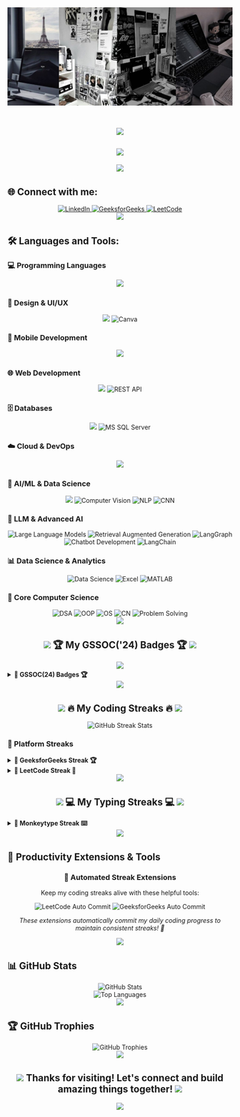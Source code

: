 <img align="center" src="college.png" >

<div align="center">
  <h1>
    <img src="https://readme-typing-svg.herokuapp.com/?font=Righteous&size=35&center=true&vCenter=true&width=500&height=70&duration=4000&lines=Hi+👋,+I'm+Neha+Kohli!;Welcome+to+my+Profile!;Happy+Coding!+🚀" />
  </h1>
</div>

<h3 align="center">
  <img src="https://readme-typing-svg.herokuapp.com/?font=Righteous&size=25&center=true&vCenter=true&width=600&height=50&duration=4000&lines=A+passionate+developer+from+India+🇮🇳;Full+Stack+Developer+💻;AI/ML+Enthusiast+🤖;Problem+Solver+⚡" />
</h3>

<div align="center">
  <img src="https://user-images.githubusercontent.com/73097560/115834477-dbab4500-a447-11eb-908a-139a6edaec5c.gif">
</div>

## 🌐 Connect with me:

<div align="center">
  <a href="https://linkedin.com/in/https://www.linkedin.com/in/neha-kohli-9084091b9/" target="_blank">
    <img src="https://img.shields.io/badge/LinkedIn-0077B5?style=for-the-badge&logo=linkedin&logoColor=white" alt="LinkedIn"/>
  </a>
  <a href="https://www.geeksforgeeks.org/user/coder_nia24/" target="_blank">
    <img src="https://img.shields.io/badge/GeeksforGeeks-0F9D58?style=for-the-badge&logo=geeksforgeeks&logoColor=white" alt="GeeksforGeeks"/>
  </a>
  <a href="https://leetcode.com/u/kohlineha352/" target="_blank">
    <img src="https://img.shields.io/badge/LeetCode-FFA116?style=for-the-badge&logo=leetcode&logoColor=black" alt="LeetCode"/>
  </a>
</div>

<div align="center">
  <img src="https://user-images.githubusercontent.com/73097560/115834477-dbab4500-a447-11eb-908a-139a6edaec5c.gif">
</div>

## 🛠️ Languages and Tools:

### 💻 Programming Languages
<div align="center">
  <img src="https://skillicons.dev/icons?i=html,css,js,react,java,python,cpp" />
</div>

### 🎨 Design & UI/UX
<div align="center">
  <img src="https://skillicons.dev/icons?i=figma" />
  <img src="https://img.shields.io/badge/Canva-%2300C4CC.svg?style=for-the-badge&logo=Canva&logoColor=white" alt="Canva"/>
</div>

### 📱 Mobile Development
<div align="center">
  <img src="https://skillicons.dev/icons?i=flutter,dart,android" />
</div>

### 🌐 Web Development
<div align="center">
  <img src="https://skillicons.dev/icons?i=nodejs,flask,django" />
  <img src="https://img.shields.io/badge/REST_API-02569B?style=for-the-badge&logo=rest&logoColor=white" alt="REST API"/>
</div>

### 🗄️ Databases
<div align="center">
  <img src="https://skillicons.dev/icons?i=mysql,oracle" />
  <img src="https://img.shields.io/badge/Microsoft%20SQL%20Server-CC2927?style=for-the-badge&logo=microsoft%20sql%20server&logoColor=white" alt="MS SQL Server"/>
</div>

### ☁️ Cloud & DevOps
<div align="center">
  <img src="https://skillicons.dev/icons?i=aws,docker,git" />
</div>

### 🤖 AI/ML & Data Science
<div align="center">
  <img src="https://skillicons.dev/icons?i=python,pytorch,tensorflow,opencv" />
  <img src="https://img.shields.io/badge/Computer_Vision-FF6F00?style=for-the-badge&logo=opencv&logoColor=white" alt="Computer Vision"/>
  <img src="https://img.shields.io/badge/NLP-4285F4?style=for-the-badge&logo=google&logoColor=white" alt="NLP"/>
  <img src="https://img.shields.io/badge/CNN-FF6F00?style=for-the-badge&logo=tensorflow&logoColor=white" alt="CNN"/>
</div>

### 🧠 LLM & Advanced AI
<div align="center">
  <img src="https://img.shields.io/badge/LLM-8A2BE2?style=for-the-badge&logo=openai&logoColor=white" alt="Large Language Models"/>
  <img src="https://img.shields.io/badge/RAG-00D4AA?style=for-the-badge&logo=retrieval&logoColor=white" alt="Retrieval Augmented Generation"/>
  <img src="https://img.shields.io/badge/LangGraph-FF6B6B?style=for-the-badge&logo=langchain&logoColor=white" alt="LangGraph"/>
  <img src="https://img.shields.io/badge/Chatbot-25D366?style=for-the-badge&logo=whatsapp&logoColor=white" alt="Chatbot Development"/>
  <img src="https://img.shields.io/badge/LangChain-1C3C3C?style=for-the-badge&logo=chainlink&logoColor=white" alt="LangChain"/>
</div>

### 📊 Data Science & Analytics
<div align="center">
  <img src="https://img.shields.io/badge/Data_Science-4285F4?style=for-the-badge&logo=google&logoColor=white" alt="Data Science"/>
  <img src="https://img.shields.io/badge/Excel-217346?style=for-the-badge&logo=microsoft-excel&logoColor=white" alt="Excel"/>
  <img src="https://img.shields.io/badge/MATLAB-0076A8?style=for-the-badge&logo=mathworks&logoColor=white" alt="MATLAB"/>
</div>

### 🎯 Core Computer Science
<div align="center">
  <img src="https://img.shields.io/badge/DSA-FF5722?style=for-the-badge&logo=algorithm&logoColor=white" alt="DSA"/>
  <img src="https://img.shields.io/badge/OOP-2196F3?style=for-the-badge&logo=object&logoColor=white" alt="OOP"/>
  <img src="https://img.shields.io/badge/Operating_Systems-FFA000?style=for-the-badge&logo=linux&logoColor=white" alt="OS"/>
  <img src="https://img.shields.io/badge/Computer_Networks-00BCD4?style=for-the-badge&logo=cisco&logoColor=white" alt="CN"/>
  <img src="https://img.shields.io/badge/Problem_Solving-E91E63?style=for-the-badge&logo=leetcode&logoColor=white" alt="Problem Solving"/>
</div>

<div align="center">
  <img src="https://user-images.githubusercontent.com/73097560/115834477-dbab4500-a447-11eb-908a-139a6edaec5c.gif">
</div>

<div align="center">
  <h2>
    <img src="https://media.giphy.com/media/iY8CRBdQXODJSCERIr/giphy.gif" width="35">
    🏆 My GSSOC('24) Badges 🏆
    <img src="https://media.giphy.com/media/iY8CRBdQXODJSCERIr/giphy.gif" width="35">
  </h2>
</div>

<div align="center">
  <img src="https://user-images.githubusercontent.com/73097560/115834477-dbab4500-a447-11eb-908a-139a6edaec5c.gif">
</div>

<details>	
 <summary><b>🥇 GSSOC(24) Badges 🏆</b></summary><br>
<div style='display:flex; align-items:center; gap: 10px;' align='center'>
  <a href="https://gssoc.girlscript.tech/leaderboard">
    <img src="https://raw.githubusercontent.com/GSSoC24/Postman-Challenge/main/docs/assets/Postman%20White.png" width="100px" height="100px" />
    <img src="https://raw.githubusercontent.com/GSSoC24/Postman-Challenge/main/docs/assets/1.png" width="100px" height="100px" />
    <img src="https://raw.githubusercontent.com/GSSoC24/Postman-Challenge/main/docs/assets/2.png" width="100px" height="100px" />
    <img src="https://raw.githubusercontent.com/GSSoC24/Postman-Challenge/main/docs/assets/3.png" width="100px" height="100px" />
    <img src="https://raw.githubusercontent.com/GSSoC24/Postman-Challenge/main/docs/assets/4.png" width="100px" height="100px" />
    <img src="https://raw.githubusercontent.com/GSSoC24/Postman-Challenge/main/docs/assets/5.png" width="100px" height="100px" />
    <img src="https://raw.githubusercontent.com/GSSoC24/Postman-Challenge/main/docs/assets/6.png" width="105px" height="105px" />
  </a>
</div>
</details>

<div align="center">
  <img src="https://user-images.githubusercontent.com/73097560/115834477-dbab4500-a447-11eb-908a-139a6edaec5c.gif">
</div>

<div align="center">
  <h2>
    <img src="https://media.giphy.com/media/WUlplcMpOCEmTGBtBW/giphy.gif" width="35">
    🔥 My Coding Streaks 🔥
    <img src="https://media.giphy.com/media/WUlplcMpOCEmTGBtBW/giphy.gif" width="35">
  </h2>
</div>

<div align="center">
  <img src="https://streak-stats.demolab.com/?user=YourGitHubUsername&theme=tokyonight&hide_border=true" alt="GitHub Streak Stats"/>
</div>

### 🌟 Platform Streaks

<details>
  <summary><b>🌟 GeeksforGeeks Streak 🏆</b></summary><br>
  <div align="center">
    <img src="https://media.giphy.com/media/L1R1tvI9svkIWwpVYr/giphy.gif" width="50">
    <h3>🎯 GeeksforGeeks Journey</h3>
    <p><b>Current Streak:</b> 365 Days 🔥</p>
    <p><b>Achievements:</b> 400+ Problems Solved | Coding Score 1K+ | Contest Rating 1798 🏆</p>
    <a href="https://auth.geeksforgeeks.org/user/coder_nia24/practice" target="_blank">
      <img src="https://img.shields.io/badge/GeeksforGeeks-0F9D58?style=for-the-badge&logo=geeksforgeeks&logoColor=white" alt="GeeksforGeeks Profile"/>
    </a>
    <p><i><a href="https://auth.geeksforgeeks.org/user/coder_nia24/practice" target="_blank">🚀 Explore My Progress on GeeksforGeeks!</a></i></p>
  </div>
</details>

<details>
  <summary><b>🚀 LeetCode Streak 💪</b></summary><br>
  <div align="center">
    <img src="https://media.giphy.com/media/WUlplcMpOCEmTGBtBW/giphy.gif" width="50">
    <h3>⚡ LeetCode Journey</h3>
    <p><b>Current Streak:</b> 100+ Days 🎉</p>
    <a href="https://leetcode.com/u/kohlineha352/" target="_blank">
      <img src="https://img.shields.io/badge/LeetCode-FFA116?style=for-the-badge&logo=leetcode&logoColor=black" alt="LeetCode Profile"/>
    </a>
    <p><i><a href="https://leetcode.com/u/kohlineha352/" target="_blank">🏃‍♀️ Follow My Journey on LeetCode!</a></i></p>
  </div>
</details>

<div align="center">
  <img src="https://user-images.githubusercontent.com/73097560/115834477-dbab4500-a447-11eb-908a-139a6edaec5c.gif">
</div>

<div align="center">
  <h2>
    <img src="https://media.giphy.com/media/VgCDAzcKvsR6OM0uWg/giphy.gif" width="50">
    💻 My Typing Streaks 💻
    <img src="https://media.giphy.com/media/VgCDAzcKvsR6OM0uWg/giphy.gif" width="50">
  </h2>
</div>

<details>
  <summary><b>🐒 Monkeytype Streak ⌨️</b></summary><br>
  <div align="center">
    <img src="https://media.giphy.com/media/3oKIPnAiaMCws8nOsE/giphy.gif" width="50">
    <h3>⌨️ My Typing Journey on Monkeytype</h3>
    <p><b>Current Streak:</b> 100+ Days 🖋️</p>
    <a href="https://monkeytype.com/profile/coder_neha" target="_blank">
      <img src="https://img.shields.io/badge/Monkeytype-E2B714?style=for-the-badge&logo=monkeytype&logoColor=black" alt="Monkeytype Profile"/>
    </a>
    <p><i><a href="https://monkeytype.com/profile/coder_neha" target="_blank">⚡ View My Typing Progress on Monkeytype!</a></i></p>
  </div>
</details>

<div align="center">
  <img src="https://user-images.githubusercontent.com/73097560/115834477-dbab4500-a447-11eb-908a-139a6edaec5c.gif">
</div>

## 🔧 Productivity Extensions & Tools

<div align="center">
  <h3>🤖 Automated Streak Extensions</h3>
  <p>Keep my coding streaks alive with these helpful tools:</p>
  
  <div>
    <img src="https://img.shields.io/badge/LeetCode_Auto_Commit-FFA116?style=for-the-badge&logo=leetcode&logoColor=black" alt="LeetCode Auto Commit"/>
    <img src="https://img.shields.io/badge/GeeksforGeeks_Auto_Commit-0F9D58?style=for-the-badge&logo=geeksforgeeks&logoColor=white" alt="GeeksforGeeks Auto Commit"/>
  </div>
  
  <p><i>These extensions automatically commit my daily coding progress to maintain consistent streaks! 🚀</i></p>
</div>

<div align="center">
  <img src="https://user-images.githubusercontent.com/73097560/115834477-dbab4500-a447-11eb-908a-139a6edaec5c.gif">
</div>

## 📊 GitHub Stats

<div align="center">
  <img src="https://github-readme-stats.vercel.app/api?username=YourGitHubUsername&theme=tokyonight&hide_border=true&include_all_commits=false&count_private=false" alt="GitHub Stats"/>
  <br/>
  <img src="https://github-readme-stats.vercel.app/api/top-langs/?username=YourGitHubUsername&theme=tokyonight&hide_border=true&include_all_commits=false&count_private=false&layout=compact" alt="Top Languages"/>
</div>

<div align="center">
  <img src="https://user-images.githubusercontent.com/73097560/115834477-dbab4500-a447-11eb-908a-139a6edaec5c.gif">
</div>

## 🏆 GitHub Trophies
<div align="center">
  <img src="https://github-profile-trophy.vercel.app/?username=YourGitHubUsername&theme=tokyonight&no-frame=true&no-bg=false&margin-w=4" alt="GitHub Trophies"/>
</div>

<div align="center">
  <img src="https://user-images.githubusercontent.com/73097560/115834477-dbab4500-a447-11eb-908a-139a6edaec5c.gif">
</div>

<div align="center">
  <h2>
    <img src="https://media.giphy.com/media/LnQjpWaON8nhr21vNW/giphy.gif" width="60">
    Thanks for visiting! Let's connect and build amazing things together! 
    <img src="https://media.giphy.com/media/LnQjpWaON8nhr21vNW/giphy.gif" width="60">
  </h2>
</div>

<div align="center">
  <img src="https://capsule-render.vercel.app/api?type=waving&color=gradient&height=100&section=footer"/>
</div>
